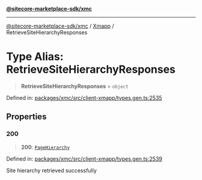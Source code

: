 [**@sitecore-marketplace-sdk/xmc**](../../../../README.md)

***

[@sitecore-marketplace-sdk/xmc](../../../../README.md) / [Xmapp](../README.md) / RetrieveSiteHierarchyResponses

# Type Alias: RetrieveSiteHierarchyResponses

> **RetrieveSiteHierarchyResponses** = `object`

Defined in: [packages/xmc/src/client-xmapp/types.gen.ts:2535](https://github.com/Sitecore/marketplace-sdk/blob/e3ec55ede335ad59ac5875d32f0d68c50e7bc899/packages/xmc/src/client-xmapp/types.gen.ts#L2535)

## Properties

### 200

> **200**: [`PageHierarchy`](PageHierarchy.md)

Defined in: [packages/xmc/src/client-xmapp/types.gen.ts:2539](https://github.com/Sitecore/marketplace-sdk/blob/e3ec55ede335ad59ac5875d32f0d68c50e7bc899/packages/xmc/src/client-xmapp/types.gen.ts#L2539)

Site hierarchy retrieved successfully
